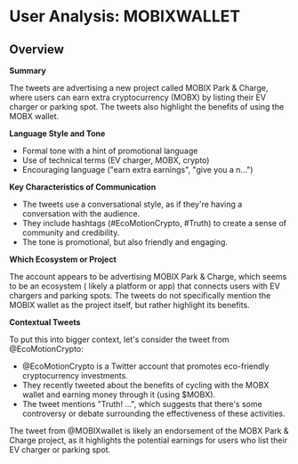 # User Analysis: MOBIXWALLET

## Overview

**Summary**

The tweets are advertising a new project called MOBIX Park & Charge, where users can earn extra cryptocurrency (MOBX) by listing their EV charger or parking spot. The tweets also highlight the benefits of using the MOBX wallet.

**Language Style and Tone**

* Formal tone with a hint of promotional language
* Use of technical terms (EV charger, MOBX, crypto)
* Encouraging language ("earn extra earnings", "give you a n...")

**Key Characteristics of Communication**

* The tweets use a conversational style, as if they're having a conversation with the audience.
* They include hashtags (#EcoMotionCrypto, #Truth) to create a sense of community and credibility.
* The tone is promotional, but also friendly and engaging.

**Which Ecosystem or Project**

The account appears to be advertising MOBIX Park & Charge, which seems to be an ecosystem ( likely a platform or app) that connects users with EV chargers and parking spots. The tweets do not specifically mention the MOBIX wallet as the project itself, but rather highlight its benefits.

**Contextual Tweets**

To put this into bigger context, let's consider the tweet from @EcoMotionCrypto:

* @EcoMotionCrypto is a Twitter account that promotes eco-friendly cryptocurrency investments.
* They recently tweeted about the benefits of cycling with the MOBX wallet and earning money through it (using $MOBX).
* The tweet mentions "Truth! ...", which suggests that there's some controversy or debate surrounding the effectiveness of these activities.

The tweet from @MOBIXwallet is likely an endorsement of the MOBX Park & Charge project, as it highlights the potential earnings for users who list their EV charger or parking spot.